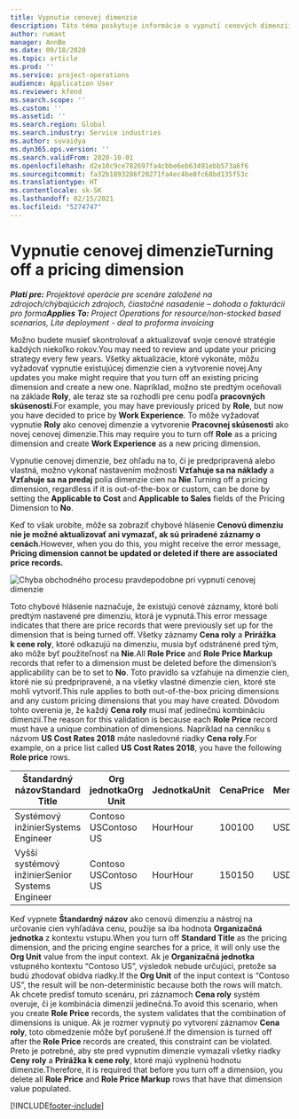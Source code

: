 ```yaml
---
title: Vypnutie cenovej dimenzie
description: Táto téma poskytuje informácie o vypnutí cenových dimenzií.
author: rumant
manager: AnnBe
ms.date: 09/18/2020
ms.topic: article
ms.prod: ''
ms.service: project-operations
audience: Application User
ms.reviewer: kfend
ms.search.scope: ''
ms.custom: ''
ms.assetid: ''
ms.search.region: Global
ms.search.industry: Service industries
ms.author: suvaidya
ms.dyn365.ops.version: ''
ms.search.validFrom: 2020-10-01
ms.openlocfilehash: d2e10c9ce782697fa4cbbe6eb63491ebb573a6f6
ms.sourcegitcommit: fa32b1893286f20271fa4ec4be8fc68bd135f53c
ms.translationtype: HT
ms.contentlocale: sk-SK
ms.lasthandoff: 02/15/2021
ms.locfileid: "5274747"
---
```

# <a name="turning-off-a-pricing-dimension"></a><span data-ttu-id="34ff6-103">Vypnutie cenovej dimenzie</span><span class="sxs-lookup"><span data-stu-id="34ff6-103">Turning off a pricing dimension</span></span>

<span data-ttu-id="34ff6-104">_**Platí pre:** Projektové operácie pre scenáre založené na zdrojoch/chýbajúcich zdrojoch, čiastočné nasadenie – dohoda o fakturácii pro forma_</span><span class="sxs-lookup"><span data-stu-id="34ff6-104">_**Applies To:** Project Operations for resource/non-stocked based scenarios, Lite deployment - deal to proforma invoicing_</span></span>

<span data-ttu-id="34ff6-105">Možno budete musieť skontrolovať a aktualizovať svoje cenové stratégie každých niekoľko rokov.</span><span class="sxs-lookup"><span data-stu-id="34ff6-105">You may need to review and update your pricing strategy every few years.</span></span> <span data-ttu-id="34ff6-106">Všetky aktualizácie, ktoré vykonáte, môžu vyžadovať vypnutie existujúcej dimenzie cien a vytvorenie novej.</span><span class="sxs-lookup"><span data-stu-id="34ff6-106">Any updates you make might require that you turn off an existing pricing dimension and create a new one.</span></span> <span data-ttu-id="34ff6-107">Napríklad, možno ste predtým oceňovali na základe **Roly**, ale teraz ste sa rozhodli pre cenu podľa **pracovných skúseností**.</span><span class="sxs-lookup"><span data-stu-id="34ff6-107">For example, you may have previously priced by **Role**, but now you have decided to price by **Work Experience**.</span></span> <span data-ttu-id="34ff6-108">To môže vyžadovať vypnutie **Roly** ako cenovej dimenzie a vytvorenie **Pracovnej skúsenosti** ako novej cenovej dimenzie.</span><span class="sxs-lookup"><span data-stu-id="34ff6-108">This may require you to turn off **Role** as a pricing dimension and create **Work Experience** as a new pricing dimension.</span></span> 

<span data-ttu-id="34ff6-109">Vypnutie cenovej dimenzie, bez ohľadu na to, či je predpripravená alebo vlastná, možno vykonať nastavením možnosti **Vzťahuje sa na náklady** a **Vzťahuje sa na predaj** polia dimenzie cien na **Nie**.</span><span class="sxs-lookup"><span data-stu-id="34ff6-109">Turning off a pricing dimension, regardless if it is out-of-the-box or custom, can be done by setting the **Applicable to Cost** and **Applicable to Sales** fields of the Pricing Dimension to **No**.</span></span>

<span data-ttu-id="34ff6-110">Keď to však urobíte, môže sa zobraziť chybové hlásenie **Cenovú dimenziu nie je možné aktualizovať ani vymazať, ak sú priradené záznamy o cenách**.</span><span class="sxs-lookup"><span data-stu-id="34ff6-110">However, when you do this, you might receive the error message, **Pricing dimension cannot be updated or deleted if there are associated price records.**</span></span>

![Chyba obchodného procesu pravdepodobne pri vypnutí cenovej dimenzie](media/Business-Process-Error.png)

<span data-ttu-id="34ff6-112">Toto chybové hlásenie naznačuje, že existujú cenové záznamy, ktoré boli predtým nastavené pre dimenziu, ktorá je vypnutá.</span><span class="sxs-lookup"><span data-stu-id="34ff6-112">This error message indicates that there are price records that were previously set up for the dimension that is being turned off.</span></span> <span data-ttu-id="34ff6-113">Všetky záznamy **Cena roly** a **Prirážka k cene roly**, ktoré odkazujú na dimenziu, musia byť odstránené pred tým, ako môže byť použiteľnosť na **Nie**.</span><span class="sxs-lookup"><span data-stu-id="34ff6-113">All **Role Price** and **Role Price Markup** records that refer to a dimension must be deleted before the dimension’s applicability can be to set to **No**.</span></span> <span data-ttu-id="34ff6-114">Toto pravidlo sa vzťahuje na dimenzie cien, ktoré nie sú predpripravené, a na všetky vlastné dimenzie cien, ktoré ste mohli vytvoriť.</span><span class="sxs-lookup"><span data-stu-id="34ff6-114">This rule applies to both out-of-the-box pricing dimensions and any custom pricing dimensions that you may have created.</span></span> <span data-ttu-id="34ff6-115">Dôvodom tohto overenia je, že každý **Cena roly** musí mať jedinečnú kombináciu dimenzií.</span><span class="sxs-lookup"><span data-stu-id="34ff6-115">The reason for this validation is because each **Role Price** record must have a unique combination of dimensions.</span></span> <span data-ttu-id="34ff6-116">Napríklad na cenníku s názvom **US Cost Rates 2018** máte nasledovné riadky **Cena roly**.</span><span class="sxs-lookup"><span data-stu-id="34ff6-116">For example, on a price list called **US Cost Rates 2018**, you have the following **Role price** rows.</span></span> 

| <span data-ttu-id="34ff6-117">Štandardný názov</span><span class="sxs-lookup"><span data-stu-id="34ff6-117">Standard Title</span></span>         | <span data-ttu-id="34ff6-118">Org jednotka</span><span class="sxs-lookup"><span data-stu-id="34ff6-118">Org Unit</span></span>    |<span data-ttu-id="34ff6-119">Jednotka</span><span class="sxs-lookup"><span data-stu-id="34ff6-119">Unit</span></span>   |<span data-ttu-id="34ff6-120">Cena</span><span class="sxs-lookup"><span data-stu-id="34ff6-120">Price</span></span>  |<span data-ttu-id="34ff6-121">Mena</span><span class="sxs-lookup"><span data-stu-id="34ff6-121">Currency</span></span>  |
| -----------------------|-------------|-------|-------|----------|
| <span data-ttu-id="34ff6-122">Systémový inžinier</span><span class="sxs-lookup"><span data-stu-id="34ff6-122">Systems Engineer</span></span>|<span data-ttu-id="34ff6-123">Contoso US</span><span class="sxs-lookup"><span data-stu-id="34ff6-123">Contoso US</span></span>|<span data-ttu-id="34ff6-124">Hour</span><span class="sxs-lookup"><span data-stu-id="34ff6-124">Hour</span></span>| <span data-ttu-id="34ff6-125">100</span><span class="sxs-lookup"><span data-stu-id="34ff6-125">100</span></span>|<span data-ttu-id="34ff6-126">USD</span><span class="sxs-lookup"><span data-stu-id="34ff6-126">USD</span></span>|
| <span data-ttu-id="34ff6-127">Vyšší systémový inžinier</span><span class="sxs-lookup"><span data-stu-id="34ff6-127">Senior Systems Engineer</span></span>|<span data-ttu-id="34ff6-128">Contoso US</span><span class="sxs-lookup"><span data-stu-id="34ff6-128">Contoso US</span></span>|<span data-ttu-id="34ff6-129">Hour</span><span class="sxs-lookup"><span data-stu-id="34ff6-129">Hour</span></span>| <span data-ttu-id="34ff6-130">150</span><span class="sxs-lookup"><span data-stu-id="34ff6-130">150</span></span>| <span data-ttu-id="34ff6-131">USD</span><span class="sxs-lookup"><span data-stu-id="34ff6-131">USD</span></span>|


<span data-ttu-id="34ff6-132">Keď vypnete **Štandardný názov** ako cenovú dimenziu a nástroj na určovanie cien vyhľadáva cenu, použije sa iba hodnota **Organizačná jednotka** z kontextu vstupu.</span><span class="sxs-lookup"><span data-stu-id="34ff6-132">When you turn off **Standard Title** as the pricing dimension, and the pricing engine searches for a price, it will only use the **Org Unit** value from the input context.</span></span> <span data-ttu-id="34ff6-133">Ak je **Organizačná jednotka** vstupného kontextu “Contoso US”, výsledok nebude určujúci, pretože sa budú zhodovať obidva riadky.</span><span class="sxs-lookup"><span data-stu-id="34ff6-133">If the **Org Unit** of the input context is “Contoso US”, the result will be non-deterministic because both the rows will match.</span></span> <span data-ttu-id="34ff6-134">Ak chcete predísť tomuto scenáru, pri záznamoch **Cena roly** systém overuje, či je kombinácia dimenzií jedinečná.</span><span class="sxs-lookup"><span data-stu-id="34ff6-134">To avoid this scenario, when you create **Role Price** records, the system validates that the combination of dimensions is unique.</span></span> <span data-ttu-id="34ff6-135">Ak je rozmer vypnutý po vytvorení záznamov **Cena roly**, toto obmedzenie môže byť porušené.</span><span class="sxs-lookup"><span data-stu-id="34ff6-135">If the dimension is turned off after the **Role Price** records are created, this constraint can be violated.</span></span> <span data-ttu-id="34ff6-136">Preto je potrebné, aby ste pred vypnutím dimenzie vymazali všetky riadky **Ceny roly** a **Prirážka k cene roly**, ktoré majú vyplnenú hodnotu dimenzie.</span><span class="sxs-lookup"><span data-stu-id="34ff6-136">Therefore, it is required that before you turn off a dimension, you delete all **Role Price** and **Role Price Markup** rows that have that dimension value populated.</span></span>


[!INCLUDE[footer-include](../includes/footer-banner.md)]